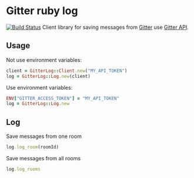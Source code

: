 # Gitter ruby log
[![Build Status](https://travis-ci.org/gvoz/gitterlog.svg)](https://travis-ci.org/gvoz/gitterlog)
Client library for saving messages from [Gitter](https://gitter.im) use [Gitter API](https://developer.gitter.im/docs).

## Usage

Not use environment variables:

```ruby
client = GitterLog::Client.new("MY_API_TOKEN")
log = GitterLog::Log.new(client)
```

Use environment variables:

```ruby
ENV["GITTER_ACCESS_TOKEN"] = "MY_API_TOKEN"
log = GitterLog::Log.new
```

## Log

Save messages from one room

```ruby
log.log_room(roomId)
```

Save messages from all rooms

```ruby
log.log_rooms
```
